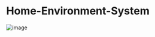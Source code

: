 # Home-Environment-System
![image](https://github.com/SaiSaketh28/Home-Environment-System/assets/97435804/0db2d36d-51ae-4517-a065-4e98fc4b1096)

